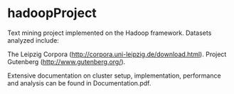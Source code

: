 hadoopProject
=============

Text mining project implemented on the Hadoop framework. Datasets analyzed include:

The Leipzig Corpora (http://corpora.uni-leipzig.de/download.html).
Project Gutenberg (http://www.gutenberg.org/).

Extensive documentation on cluster setup, implementation, performance and analysis can be found in Documentation.pdf.
